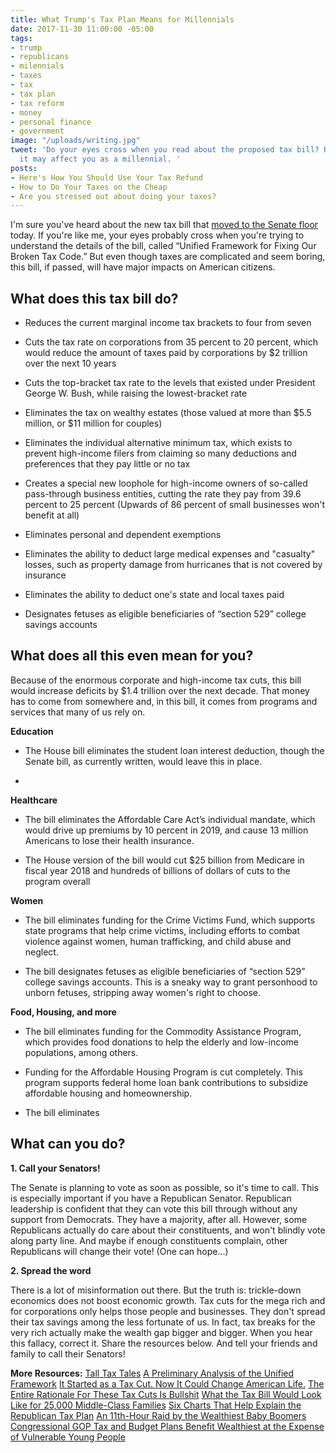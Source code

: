 ```yaml
---
title: What Trump's Tax Plan Means for Millennials
date: 2017-11-30 11:00:00 -05:00
tags:
- trump
- republicans
- milennials
- taxes
- tax
- tax plan
- tax reform
- money
- personal finance
- government
image: "/uploads/writing.jpg"
tweet: 'Do your eyes cross when you read about the proposed tax bill? Here''s how
  it may affect you as a millennial. '
posts:
- Here's How You Should Use Your Tax Refund
- How to Do Your Taxes on the Cheap
- Are you stressed out about doing your taxes?
---
```


I'm sure you've heard about the new tax bill that [moved to the Senate floor](https://www.nytimes.com/2017/11/30/us/politics/tax-overhaul-senate-debate.html) today. If you're like me, your eyes probably cross when you're trying to understand the details of the bill, called “Unified Framework for Fixing Our Broken Tax Code.” But even though taxes are complicated and seem boring, this bill, if passed, will have major impacts on American citizens.

## What does this tax bill do?

* Reduces the current marginal income tax brackets to four from seven

* Cuts the tax rate on corporations from 35 percent to 20 percent, which would reduce the amount of taxes paid by corporations by $2 trillion over the next 10 years

* Cuts the top-bracket tax rate to the levels that existed under President George W. Bush, while raising the lowest-bracket rate

* Eliminates the tax on wealthy estates (those valued at more than $5.5 million, or $11 million for couples)

* Eliminates the individual alternative minimum tax, which exists to prevent high-income filers from claiming so many deductions and preferences that they pay little or no tax

* Creates a special new loophole for high-income owners of so-called pass-through business entities, cutting the rate they pay from 39.6 percent to 25 percent (Upwards of 86 percent of small businesses won't benefit at all)

* Eliminates personal and dependent exemptions

* Eliminates the ability to deduct large medical expenses and "casualty" losses, such as property damage from hurricanes that is not covered by insurance

* Eliminates the ability to deduct one's state and local taxes paid

* Designates fetuses as eligible beneficiaries of “section 529” college savings accounts

## What does all this even mean for you?

Because of the enormous corporate and high-income tax cuts, this bill would increase deficits by $1.4 trillion over the next decade. That money has to come from somewhere and, in this bill, it comes from programs and services that many of us rely on.

**Education**

* The House bill eliminates the student loan interest deduction, though the Senate bill, as currently written, would leave this in place.

* 

**Healthcare**

* The bill eliminates the Affordable Care Act’s individual mandate, which would drive up premiums by 10 percent in 2019, and cause 13 million Americans to lose their health insurance.

* The House version of the bill would cut $25 billion from Medicare in fiscal year 2018 and hundreds of billions of dollars of cuts to the program overall

**Women**

* The bill eliminates funding for the Crime Victims Fund, which supports state programs that help crime victims, including efforts to combat violence against women, human trafficking, and child abuse and neglect.

* The bill designates fetuses as eligible beneficiaries of “section 529” college savings accounts. This is a sneaky way to grant personhood to unborn fetuses, stripping away women's right to choose.

**Food, Housing, and more**

* The bill eliminates funding for the Commodity Assistance Program, which provides food donations to help the elderly and low-income populations, among others.

* Funding for the Affordable Housing Program is cut completely. This program supports federal home loan bank contributions to subsidize affordable housing and homeownership.

* The bill eliminates

## What can you do?

**1. Call your Senators!**

The Senate is planning to vote as soon as possible, so it's time to call. This is especially important if you have a Republican Senator. Republican leadership is confident that they can vote this bill through without any support from Democrats. They have a majority, after all. However, some Republicans actually do care about their constituents, and won't blindly vote along party line. And maybe if enough constituents complain, other Republicans will change their vote! (One can hope...)

**2. Spread the word**

There is a lot of misinformation out there. But the truth is: trickle-down economics does not boost economic growth. Tax cuts for the mega rich and for corporations only helps those people and businesses. They don't spread their tax savings among the less fortunate of us. In fact, tax breaks for the very rich actually make the wealth gap bigger and bigger. When you hear this fallacy, correct it. Share the resources below. And tell your friends and family to call their Senators!

**More Resources:**
[Tall Tax Tales](https://www.usnews.com/opinion/economic-intelligence/articles/2017-10-02/donald-trump-and-the-gop-are-trumpeting-tax-reform-that-benefits-the-rich)
[A Preliminary Analysis of the Unified Framework](http://www.taxpolicycenter.org/publications/preliminary-analysis-unified-framework)
[It Started as a Tax Cut. Now It Could Change American Life.](https://mobile.nytimes.com/2017/11/29/business/republican-tax-cut.html?_r=0&referer=http%3A%2F%2Fm.facebook.com)
[The Entire Rationale For These Tax Cuts Is Bullshit](https://splinternews.com/the-entire-rationale-for-these-tax-cuts-is-bullshit-1819135455)
[What the Tax Bill Would Look Like for 25,000 Middle-Class Families](https://www.nytimes.com/interactive/2017/11/28/upshot/what-the-tax-bill-would-look-like-for-25000-middle-class-families.html?hp&action=click&pgtype=Homepage&clickSource=g-artboard\+g-artboard-v3&module=b-lede-package-region&region=top-news&WT.nav=top-news)
[Six Charts That Help Explain the Republican Tax Plan](https://www.nytimes.com/interactive/2017/09/27/us/politics/six-charts-to-explain-the-republican-tax-plan.html?_r=0)
[An 11th-Hour Raid by the Wealthiest Baby Boomers](https://www.theatlantic.com/politics/archive/2017/11/young-people-will-foot-the-bill-for-the-gops-tax-plan/547097/?utm_source=atlfb)
[Congressional GOP Tax and Budget Plans Benefit Wealthiest at the Expense of Vulnerable Young People](http://genprogress.org/voices/2017/11/22/45990/congressional-gop-tax-budget-plans-benefit-wealthiest-expense-vulnerable-young-people/)